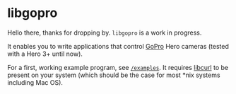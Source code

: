 # libgopro

Hello there, thanks for dropping by. `libgopro` is a work in progress.

It enables you to write applications that control
[GoPro](http://gopro.com/) Hero cameras (tested with a Hero 3+ until now).

For a first, working example program, see [`/examples`](./tree/master/examples).
It requires [libcurl](https://github.com/bagder/curl) to be present on your
system (which should be the case for most *nix systems including Mac OS).

